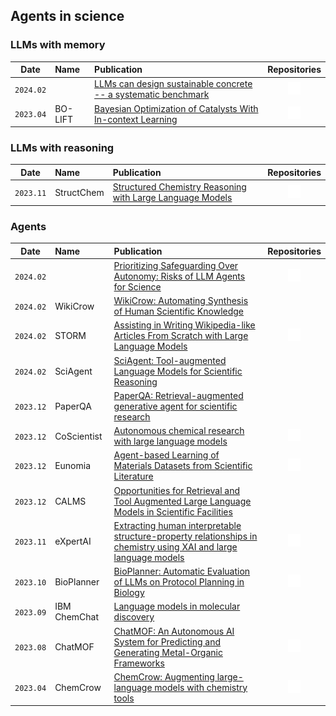 ## Agents in science

### LLMs with memory

|   Date    |     Name     | Publication | Repositories |
| :-------: | :---------- | :--------- | :---------: |
| `2024.02` |  | [LLMs can design sustainable concrete -- a systematic benchmark](https://www.researchsquare.com/article/rs-3913272/v1) | [<img src="../assets/github-mark-white.svg" width="20" />](https://github.com/BAMcvoelker/LLM-s-can-Design-Sustainable-Concrete-a-Systematic-Benchmark-Code-) |
| `2023.04` | BO-LIFT | [Bayesian Optimization of Catalysts With In-context Learning](http://arxiv.org/abs/2304.05341) | [<img src="../assets/github-mark-white.svg" width="20" />](https://github.com/ur-whitelab/BO-LIFT) |

### LLMs with reasoning

|   Date    |     Name     | Publication | Repositories |
| :-------: | :---------- | :--------- | :---------: |
| `2023.11` | StructChem    | [Structured Chemistry Reasoning with Large Language Models](http://arxiv.org/abs/2311.09656) | [<img src="../assets/github-mark-white.svg" width="20" />](https://github.com/ozyyshr/StructChem) |

### Agents

|   Date    |     Name      | Publication | Repositories |
| :-------: | :----------   | :--------- | :---------: |
| `2024.02` |  | [Prioritizing Safeguarding Over Autonomy: Risks of LLM Agents for Science](http://arxiv.org/abs/2402.04247) | [<img src="../assets/github-mark-white.svg" width="20" />](link_to_github_repo) |
| `2024.02` | WikiCrow      | [WikiCrow: Automating Synthesis of Human Scientific Knowledge](https://www.futurehouse.org/wikicrow) |  |
| `2024.02` | STORM         | [Assisting in Writing Wikipedia-like Articles From Scratch with Large Language Models](http://arxiv.org/abs/2402.14207) | [<img src="../assets/github-mark-white.svg" width="20" />](https://github.com/stanford-oval/storm) |
| `2024.02` | SciAgent      | [SciAgent: Tool-augmented Language Models for Scientific Reasoning](http://arxiv.org/abs/2402.11451) |  |
| `2023.12` | PaperQA       | [PaperQA: Retrieval-augmented generative agent for scientific research](http://arxiv.org/abs/2312.07559) |  |
| `2023.12` | CoScientist   | [Autonomous chemical research with large language models](https://www.nature.com/articles/s41586-023-06792-0) | [<img src="../assets/github-mark-white.svg" width="20" />](https://github.com/gomesgroup/coscientist) |
| `2023.12` | Eunomia       | [Agent-based Learning of Materials Datasets from Scientific Literature](http://arxiv.org/abs/2312.11690) | [<img src="../assets/github-mark-white.svg" width="20" />](https://github.com/AI4ChemS/Eunomia) |
| `2023.12` | CALMS         | [Opportunities for Retrieval and Tool Augmented Large Language Models in Scientific Facilities](http://arxiv.org/abs/2312.01291) |  |
| `2023.11` | eXpertAI      | [Extracting human interpretable structure-property relationships in chemistry using XAI and large language models](http://arxiv.org/abs/2311.04047) | [<img src="../assets/github-mark-white.svg" width="20" />](https://github.com/geemi725/XpertAI) |
| `2023.10` | BioPlanner    | [BioPlanner: Automatic Evaluation of LLMs on Protocol Planning in Biology](http://arxiv.org/abs/2310.10632) | [<img src="../assets/github-mark-white.svg" width="20" />](https://github.com/bioplanner/bioplanner) |
| `2023.09` | IBM ChemChat  | [Language models in molecular discovery](http://arxiv.org/abs/2309.16235) |  |
| `2023.08` | ChatMOF       | [ChatMOF: An Autonomous AI System for Predicting and Generating Metal-Organic Frameworks](http://arxiv.org/abs/2308.01423) | [<img src="../assets/github-mark-white.svg" width="20" />](https://github.com/Yeonghun1675/ChatMOF) |
| `2023.04` | ChemCrow      | [ChemCrow: Augmenting large-language models with chemistry tools](http://arxiv.org/abs/2304.05376) | [<img src="../assets/github-mark-white.svg" width="20" />](https://github.com/ur-whitelab/chemcrow-public) |

